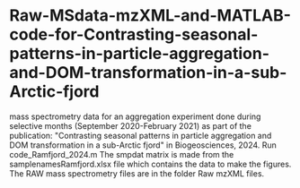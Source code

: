 # Raw-MSdata-mzXML-and-MATLAB-code-for-Contrasting-seasonal-patterns-in-particle-aggregation-and-DOM-transformation-in-a-sub-Arctic-fjord
 mass spectrometry data for an aggregation experiment done during selective months (September 2020-February 2021) as part of the publication: "Contrasting seasonal patterns in particle aggregation and DOM transformation in a sub-Arctic fjord" in Biogeosciences, 2024.
Run code_Ramfjord_2024.m 
The smpdat matrix is made from the samplenamesRamfjord.xlsx file which contains the data to make the figures. The RAW mass spectrometry files are in the folder Raw mzXML files. 
